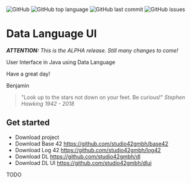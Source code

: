 ![GitHub](https://img.shields.io/github/license/studio42gmbh/dlui)
![GitHub top language](https://img.shields.io/github/languages/top/studio42gmbh/dlui)
![GitHub last commit](https://img.shields.io/github/last-commit/studio42gmbh/dlui)
![GitHub issues](https://img.shields.io/github/issues/studio42gmbh/dlui)

# Data Language UI

***ATTENTION:** This is the ALPHA release. Still many changes to come!*

User Interface in Java using Data Language

Have a great day!

Benjamin

> "Look up to the stars not down on your feet. Be curious!" _Stephen Hawking 1942 - 2018_


## Get started

* Download project
* Download Base 42 https://github.com/studio42gmbh/base42
* Download Log 42 https://github.com/studio42gmbh/log42
* Download DL https://github.com/studio42gmbh/dl
* Download DL UI https://github.com/studio42gmbh/dlui

TODO